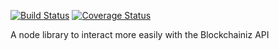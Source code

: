[![Build Status](https://travis-ci.org/KevinBockelandt/lib-blockchainiz-node.svg?branch=master)](https://travis-ci.org/KevinBockelandt/lib-blockchainiz-node) [![Coverage Status](https://coveralls.io/repos/github/KevinBockelandt/lib-blockchainiz-node/badge.svg?branch=master)](https://coveralls.io/github/KevinBockelandt/lib-blockchainiz-node?branch=master)

A node library to interact more easily with the Blockchainiz API
